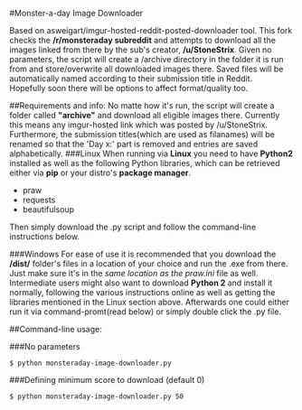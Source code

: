 #Monster-a-day Image Downloader

Based on asweigart/imgur-hosted-reddit-posted-downloader tool.
This fork checks the **/r/monsteraday subreddit** and attempts to download all the images linked from there by the sub's creator, **/u/StoneStrix**. Given no parameters, the script will create a /archive directory in the folder it is run from and store/overwrite all downloaded images there. Saved files will be automatically named according to their submission title in Reddit.  
Hopefully soon there will be options to affect format/quality too.

##Requirements and info:
No matte how it's run, the script will create a folder called **"archive"** and download all eligible images there. Currently this means any imgur-hosted link which was posted by /u/StoneStrix. Furthermore, the submission titles(which are used as filanames) will be renamed so that the 'Day x:' part is removed and entries are saved alphabetically.
###Linux
When running via **Linux** you need to have **Python2** installed as well as the following Python libraries, which can be retrieved either via **pip** or your distro's **package manager**.  

* praw
* requests
* beautifulsoup

Then simply download the .py script and follow the command-line instructions below.

###Windows
For ease of use it is recommended that you download the **/dist/** folder's files in a location of your choice and run the .exe from there. Just make sure it's in the *same location as the praw.ini* file as well.  
Intermediate users might also want to download **Python 2** and install it normally, following the various instructions online as well as getting the libraries mentioned in the Linux section above. Afterwards one could either run it via command-promt(read below) or simply double click the .py file.

##Command-line usage:

###No parameters

`$ python monsteraday-image-downloader.py`

###Defining minimum score to download (default 0)

`$ python monsteraday-image-downloader.py 50`